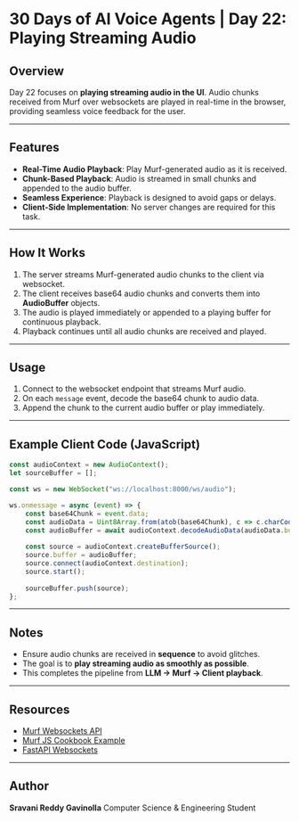 
# 30 Days of AI Voice Agents | Day 22: Playing Streaming Audio

## Overview
Day 22 focuses on **playing streaming audio in the UI**. Audio chunks received from Murf over websockets are played in real-time in the browser, providing seamless voice feedback for the user.

---

## Features
- **Real-Time Audio Playback**: Play Murf-generated audio as it is received.
- **Chunk-Based Playback**: Audio is streamed in small chunks and appended to the audio buffer.
- **Seamless Experience**: Playback is designed to avoid gaps or delays.
- **Client-Side Implementation**: No server changes are required for this task.

---

## How It Works
1. The server streams Murf-generated audio chunks to the client via websocket.
2. The client receives base64 audio chunks and converts them into **AudioBuffer** objects.
3. The audio is played immediately or appended to a playing buffer for continuous playback.
4. Playback continues until all audio chunks are received and played.

---

## Usage
1. Connect to the websocket endpoint that streams Murf audio.
2. On each `message` event, decode the base64 chunk to audio data.
3. Append the chunk to the current audio buffer or play immediately.

---

## Example Client Code (JavaScript)
```javascript
const audioContext = new AudioContext();
let sourceBuffer = [];

const ws = new WebSocket("ws://localhost:8000/ws/audio");

ws.onmessage = async (event) => {
    const base64Chunk = event.data;
    const audioData = Uint8Array.from(atob(base64Chunk), c => c.charCodeAt(0));
    const audioBuffer = await audioContext.decodeAudioData(audioData.buffer);
    
    const source = audioContext.createBufferSource();
    source.buffer = audioBuffer;
    source.connect(audioContext.destination);
    source.start();
    
    sourceBuffer.push(source);
};
````

---

## Notes

* Ensure audio chunks are received in **sequence** to avoid glitches.
* The goal is to **play streaming audio as smoothly as possible**.
* This completes the pipeline from **LLM → Murf → Client playback**.

---

## Resources

* [Murf Websockets API](https://murf.ai/api/docs/text-to-speech/web-sockets)
* [Murf JS Cookbook Example](https://github.com/murf-ai/murf-cookbook/blob/main/examples/text-to-speech/js/websocket/basic/index.js)
* [FastAPI Websockets](https://fastapi.tiangolo.com/advanced/websockets/)

---

## Author

**Sravani Reddy Gavinolla**
Computer Science & Engineering Student

